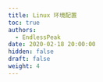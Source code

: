 ```yaml
---
title: Linux 环境配置
toc: true
authors:
  - EndlessPeak
date: 2020-02-18 20:00:00
hidden: false
draft: false
weight: 4
---
```

